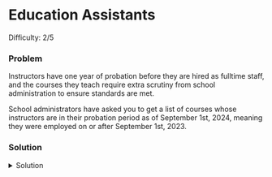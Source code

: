 # Education Assistants
Difficulty: 2/5

### Problem
Instructors have one year of probation before they are hired as fulltime staff, and the courses they teach require extra scrutiny from school administration to ensure standards are met.

School administrators have asked you to get a list of courses whose instructors are in their probation period as of September 1st, 2024, meaning they were employed on or after September 1st, 2023.

### Solution
<details>
  <summary>Solution</summary>

Here is the solution using a nested query:

  ```SQL
select * from courses
where instructorid in (
	SELECT instructorid from instructor
    WHERE employmentdate >= '2023-09-01'
)
  ```

**Interesting Note:** 

While you could use a JOIN, this subquery approach is usually much more efficient, because joins are quite expensive compared to just comparing IDs.
  
</details>